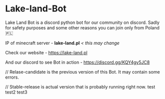 # Lake-land-Bot
Lake Land Bot is a discord python bot for our community on discord.
Sadly for safety purposes and some other reasons you can join only from Poland🇵🇱

IP of minecraft server - **lake-land.pl** *< this may change*

Check our website - https://lake-land.pl

And our discord to see Bot in action - https://discord.gg/KQY4gy5JC8

// Relase-candidate is the previous version of this Bot. It may contain some errors.

// Stable-release is actual version that is probably running right now.
test
test2
test3
